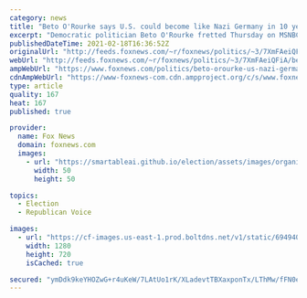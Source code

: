 ```yaml
---
category: news
title: "Beto O'Rourke says U.S. could become like Nazi Germany in 10 years, despite Biden's win"
excerpt: "Democratic politician Beto O'Rourke fretted Thursday on MSNBC that the United States could become Nazi Germany within 10 years, in spite of full Democratic control of the White House and Congress."
publishedDateTime: 2021-02-18T16:36:52Z
originalUrl: "http://feeds.foxnews.com/~r/foxnews/politics/~3/7XmFAeiQFiA/beto-orourke-us-nazi-germany-10-years-bidens-win"
webUrl: "http://feeds.foxnews.com/~r/foxnews/politics/~3/7XmFAeiQFiA/beto-orourke-us-nazi-germany-10-years-bidens-win"
ampWebUrl: "https://www.foxnews.com/politics/beto-orourke-us-nazi-germany-10-years-bidens-win.amp"
cdnAmpWebUrl: "https://www-foxnews-com.cdn.ampproject.org/c/s/www.foxnews.com/politics/beto-orourke-us-nazi-germany-10-years-bidens-win.amp"
type: article
quality: 167
heat: 167
published: true

provider:
  name: Fox News
  domain: foxnews.com
  images:
    - url: "https://smartableai.github.io/election/assets/images/organizations/foxnews.com-50x50.jpg"
      width: 50
      height: 50

topics:
  - Election
  - Republican Voice

images:
  - url: "https://cf-images.us-east-1.prod.boltdns.net/v1/static/694940094001/6868c53f-020a-448d-b028-4cfb1cec889b/15e23bff-0ea4-4ec4-82e8-1b6805ddc164/1280x720/match/image.jpg"
    width: 1280
    height: 720
    isCached: true

secured: "ymDdk9keYHOZwG+r4uKeW/7LAtUo1rK/XLadevtTBXaxponTx/LThMw/fFN0eN1RcV/hBVXi2tnScyHOkoHpMJVE4DS7log3/3UESO6+9yFF4kcDcb8KrcpO5ukq2bU/G3LmvGuMeK6nLEf4cqISVphV6V/aqVUCjUsu4H48yPt2u9XORtvaefX1XrjR5Ojt1dYP3HePOQGBzXeQDsESpcBm/LJCn9WXWE9tsZnEehgsY/avC3AOjv+uLjqM7HL1CWEyXiLRhCBOcfcpAvGdZq0hk1YqFOsv6QLEDEl2PYp56hefuDzNrOZw/VlnJh/s/hBvHkhmVGSPxeFnBvIwOyhR3V0DyeT3NhcigMeK+V8=;xKIRFHs/Mw3xe7RR5JM2Zw=="
---
```


